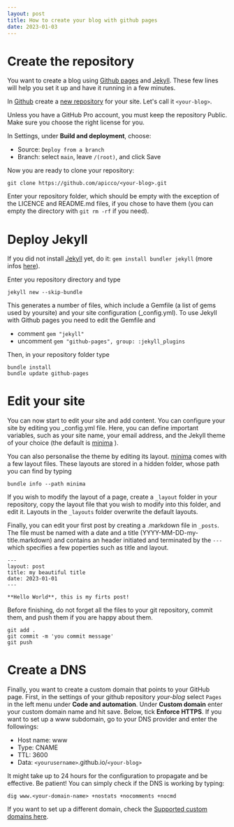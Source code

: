 ```yaml
---
layout: post
title: How to create your blog with github pages
date: 2023-01-03
---
```


# Create the repository
You want to create a blog using [Github pages][github-pages] and [Jekyll][jekyll].
These few lines will help you set it up and have it running in a few minutes. 

In [Github][github] create a [new repository][github-new] for your site. Let's call it `<your-blog>`.

Unless you have a GitHub Pro account, you must keep the repository Public. Make sure you choose the right license for you. 

In Settings, under **Build and deployment**, choose:
- Source: `Deploy from a branch`
- Branch: select `main`, leave `/(root)`, and click Save

Now you are ready to clone your repository:

```
git clone https://github.com/apicco/<your-blog>.git
```

Enter your repository folder, which should be empty with the exception of the LICENCE and README.md files, if you chose to have them (you can empty the directory with `git rm -rf` if you need).

# Deploy Jekyll
If you did not install [Jekyll][jekyll] yet, do it: `gem install bundler jekyll` (more infos [here][jekyll-install]).

Enter you repository directory and type
```
jekyll new --skip-bundle
```

This generates a number of files, which include a Gemfile (a list of gems used by yoursite) and your site configuration (\_config.yml).
To use Jekyll with Github pages you need to edit the Gemfile and

- comment `gem "jekyll"`
- uncomment `gem "github-pages", group: :jekyll_plugins`

Then, in your repository folder type
```
bundle install
bundle update github-pages
```

# Edit your site
You can now start to edit your site and add content. You can configure your site by editing you \_config.yml file. Here, you can define important variables, such as your site name, your email address, and the Jekyll theme of your choice (the default is [minima][minima] ). 

You can also personalise the theme by editing its layout. [minima][minima] comes with a few layout files. These layouts are stored in a hidden folder, whose path you can find by typing 
```
bundle info --path minima
``` 

If you wish to modify the layout of a page, create a `_layout` folder in your repository, copy the layout file that you wish to modify into this folder, and edit it. Layouts in the `_layouts` folder overwrite the default layouts.

Finally, you can edit your first post by creating a .markdown file in `_posts`. The file must be named with a date and a title (YYYY-MM-DD-my-title.markdown) and contains an header initiated and terminated by the `---` which specifies a few poperties such as title and layout.
```
---
layout: post
title: my beautiful title
date: 2023-01-01
---

**Hello World**, this is my firts post!
```
Before finishing, do not forget all the files to your git repository, commit them, and push them if you are happy about them.
```
git add .
git commit -m 'you commit message'
git push
```

# Create a DNS

Finally, you want to create a custom domain that points to your GitHub page. First, in the settings of your github repository _your-blog_ select `Pages` in the left menu under **Code and automation**. 
Under **Custom domain** enter your custom domain name and hit save. Below, tick **Enforce HTTPS**. If you want to set up a www subdomain, go to your DNS provider and enter the followings:
- Host name: www
- Type: CNAME
- TTL: 3600
- Data: `<yourusername>`.github.io/`<your-blog>`

It might take up to 24 hours for the configuration to propagate and be effective. Be patient!
You can simply check if the DNS is working by typing:
```
dig www.<your-domain-name> +nostats +nocomments +nocmd
```

If you want to set up a different domain, check the [Supported custom domains here][github-dns].

[github-pages]: https://pages.github.com
[github]: https://github.com
[github-new]: https://github.com/new
[github-dns]: https://docs.github.com/en/pages/configuring-a-custom-domain-for-your-github-pages-site/about-custom-domains-and-github-pages#supported-custom-domains
[jekyll]: https://jekyllrb.com
[jekyll-install]: https://jekyllrb.com/docs/
[minima]: https://github.com/jekyll/minima#minima
